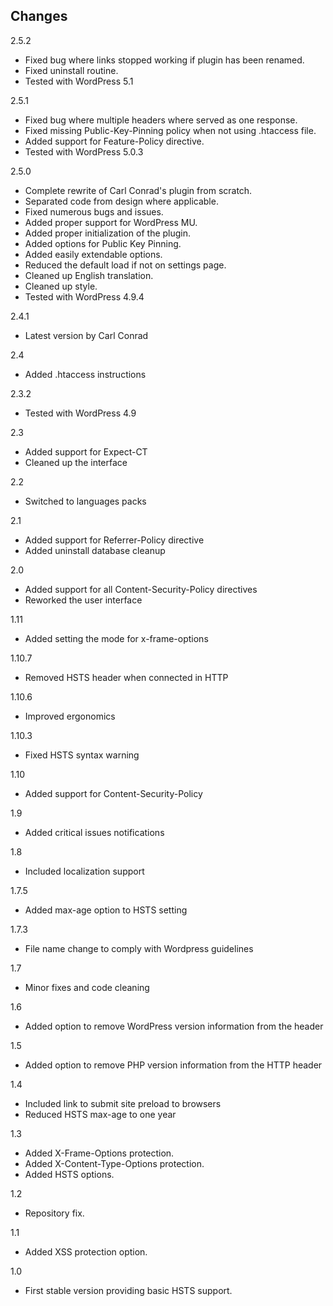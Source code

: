 ## Changes

2.5.2
* Fixed bug where links stopped working if plugin has been renamed.
* Fixed uninstall routine.
* Tested with WordPress 5.1

2.5.1
* Fixed bug where multiple headers where served as one response.
* Fixed missing Public-Key-Pinning policy when not using .htaccess file.
* Added support for Feature-Policy directive.
* Tested with WordPress 5.0.3

2.5.0
* Complete rewrite of Carl Conrad's plugin from scratch.
* Separated code from design where applicable.
* Fixed numerous bugs and issues.
* Added proper support for WordPress MU.
* Added proper initialization of the plugin.
* Added options for Public Key Pinning.
* Added easily extendable options.
* Reduced the default load if not on settings page.
* Cleaned up English translation.
* Cleaned up style.
* Tested with WordPress 4.9.4

2.4.1
* Latest version by Carl Conrad

2.4
* Added .htaccess instructions

2.3.2
* Tested with WordPress 4.9

2.3
* Added support for Expect-CT
* Cleaned up the interface

2.2
* Switched to languages packs

2.1
* Added support for Referrer-Policy directive
* Added uninstall database cleanup

2.0
* Added support for all Content-Security-Policy directives
* Reworked the user interface

1.11
* Added setting the mode for x-frame-options

1.10.7
* Removed HSTS header when connected in HTTP

1.10.6
* Improved ergonomics

1.10.3
* Fixed HSTS syntax warning

1.10
* Added support for Content-Security-Policy

1.9
* Added critical issues notifications

1.8
* Included localization support

1.7.5
* Added max-age option to HSTS setting

1.7.3
* File name change to comply with Wordpress guidelines

1.7
* Minor fixes and code cleaning

1.6
* Added option to remove WordPress version information from the header

1.5
* Added option to remove PHP version information from the HTTP header

1.4
* Included link to submit site preload to browsers
* Reduced HSTS max-age to one year

1.3
* Added X-Frame-Options protection.
* Added X-Content-Type-Options protection.
* Added HSTS options.

1.2
* Repository fix.

1.1
* Added XSS protection option.

1.0
* First stable version providing basic HSTS support.